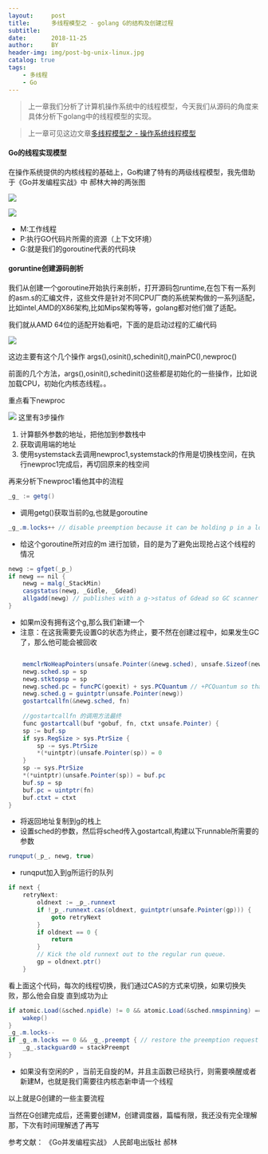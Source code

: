 ```yaml
---
layout:     post
title:      多线程模型之 - golang G的结构及创建过程
subtitle:   
date:       2018-11-25
author:     BY
header-img: img/post-bg-unix-linux.jpg
catalog: true
tags:
    - 多线程
    - Go
---
```


> 上一章我们分析了计算机操作系统中的线程模型，今天我们从源码的角度来具体分析下golang中的线程模型的实现。

> 上一章可见这边文章[多线程模型之 - 操作系统线程模型](https://silenming.github.io/2018/11/10/%E5%A4%9A%E7%BA%BF%E7%A8%8B%E6%A8%A1%E5%9E%8B%E4%B9%8B-%E6%93%8D%E4%BD%9C%E7%B3%BB%E7%BB%9F%E7%BA%BF%E7%A8%8B%E6%A8%A1%E5%9E%8B/)

#### Go的线程实现模型

在操作系统提供的内核线程的基础上，Go构建了特有的两级线程模型，我先借助于《Go并发编程实战》中 郝林大神的两张图


![](http://silenblog.oss-cn-beijing.aliyuncs.com/005.png)

![](http://silenblog.oss-cn-beijing.aliyuncs.com/006.png)

- M:工作线程
- P:执行GO代码片所需的资源（上下文环境）
- G:就是我们的goroutine代表的代码块


#### goruntine创建源码剖析

我们从创建一个goroutine开始执行来剖析，打开源码包runtime,在包下有一系列的asm.s的汇编文件，这些文件是针对不同CPU厂商的系统架构做的一系列适配，比如intel,AMD的X86架构,比如Mips架构等等，golang都对他们做了适配。

我们就从AMD 64位的适配开始看吧，下面的是启动过程的汇编代码


![](http://silenblog.oss-cn-beijing.aliyuncs.com/WX20190224-131602%402x.png)

这边主要有这个几个操作 args(),osinit(),schedinit(),mainPC(),newproc()


前面的几个方法，args(),osinit(),schedinit()这些都是初始化的一些操作，比如说加载CPU，初始化内核态线程。。

重点看下newproc

![](http://silenblog.oss-cn-beijing.aliyuncs.com/WX20190224-134203%402x.png)
这里有3步操作

1. 计算额外参数的地址，把他加到参数栈中
2. 获取调用端的地址 
3. 使用systemstack去调用newproc1,systemstack的作用是切换栈空间，在执行newproc1完成后，再切回原来的栈空间

再来分析下newproc1看他其中的流程

```java
_g_ := getg()

```
- 调用getg()获取当前的g,也就是goroutine

```java
_g_.m.locks++ // disable preemption because it can be holding p in a local var
```
- 给这个goroutine所对应的m 进行加锁，目的是为了避免出现抢占这个线程的情况

```java
newg := gfget(_p_)
if newg == nil {
    newg = malg(_StackMin)
    casgstatus(newg, _Gidle, _Gdead)
    allgadd(newg) // publishes with a g->status of Gdead so GC scanner doesn't look at uninitialized stack.
}
```

- 如果m没有拥有这个g,那么我们新建一个
- 注意：在这我需要先设置G的状态为终止，要不然在创建过程中，如果发生GC了，那么他可能会被回收

```java

    memclrNoHeapPointers(unsafe.Pointer(&newg.sched), unsafe.Sizeof(newg.sched))
    newg.sched.sp = sp
    newg.stktopsp = sp
    newg.sched.pc = funcPC(goexit) + sys.PCQuantum // +PCQuantum so that previous instruction is in same function
    newg.sched.g = guintptr(unsafe.Pointer(newg))
    gostartcallfn(&newg.sched, fn)
    
    //gostartcallfn 的调用方法最终
    func gostartcall(buf *gobuf, fn, ctxt unsafe.Pointer) {
    sp := buf.sp
    if sys.RegSize > sys.PtrSize {
        sp -= sys.PtrSize
        *(*uintptr)(unsafe.Pointer(sp)) = 0
    }
    sp -= sys.PtrSize
    *(*uintptr)(unsafe.Pointer(sp)) = buf.pc
    buf.sp = sp
    buf.pc = uintptr(fn)
    buf.ctxt = ctxt
}
```
- 将返回地址复制到g的栈上
- 设置sched的参数，然后将sched传入gostartcall,构建以下runnable所需要的参数

```java
runqput(_p_, newg, true)
```

- runqput加入到g所运行的队列

```java
if next {
    retryNext:
        oldnext := _p_.runnext
        if !_p_.runnext.cas(oldnext, guintptr(unsafe.Pointer(gp))) {
            goto retryNext
        }
        if oldnext == 0 {
            return
        }
        // Kick the old runnext out to the regular run queue.
        gp = oldnext.ptr()
    }
```
看上面这个代码，每次的线程切换，我们通过CAS的方式来切换，如果切换失败，那么他会自旋
直到成功为止

```java
if atomic.Load(&sched.npidle) != 0 && atomic.Load(&sched.nmspinning) == 0 && mainStarted {
    wakep()
}
_g_.m.locks--
if _g_.m.locks == 0 && _g_.preempt { // restore the preemption request in case we've cleared it in newstack
    _g_.stackguard0 = stackPreempt
}

```

- 如果没有空闲的P ，当前无自旋的M，并且主函数已经执行，则需要唤醒或者新建M，也就是我们需要往内核态新申请一个线程

以上就是G创建的一些主要流程

当然在G创建完成后，还需要创建M，创建调度器，篇幅有限，我还没有完全理解那，下次有时间理解透了再写

参考文献：
《Go并发编程实战》 人民邮电出版社 郝林















